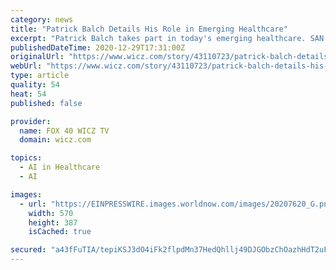 ```yaml
---
category: news
title: "Patrick Balch Details His Role in Emerging Healthcare"
excerpt: "Patrick Balch takes part in today's emerging healthcare. SAN DIEGO, CA, UNITED STATES , 2020 / EINPresswire.com / -- Emerging health care is an exciting industry and one that Patrick Balch is proud to play a role in."
publishedDateTime: 2020-12-29T17:31:00Z
originalUrl: "https://www.wicz.com/story/43110723/patrick-balch-details-his-role-in-emerging-healthcare"
webUrl: "https://www.wicz.com/story/43110723/patrick-balch-details-his-role-in-emerging-healthcare"
type: article
quality: 54
heat: 54
published: false

provider:
  name: FOX 40 WICZ TV
  domain: wicz.com

topics:
  - AI in Healthcare
  - AI

images:
  - url: "https://EINPRESSWIRE.images.worldnow.com/images/20207620_G.png?lastEditedDate=1609245097000"
    width: 570
    height: 387
    isCached: true

secured: "a43fFuTIA/tepiKSJ3dO4iFk2flpdMn37HedQhllj49DJGObzChOazhHdT2uFY24FSm7wWla6lnwSBWZ5Tzbkj2lpFXoH8M9ySbcdKepgSYJgUgKuT5haV+ww4SzmDeHn51yja8lJsgULMzAKPAT77pMvTkn8AARHDdXGG18HxV1v/8O2rwiZz87EAUAqf9qe3vd1qnaZCEcOjJPxJeu5IwTfQXMG8fmn71NtdVAnj9OXQsT/Rnj1VqDfEei8YacfcPWEFPNWBC08Uhi+jrtPbMBJyTosp86aKZT7R6xH2P0S/uLOGiOwRWk/UJrTehaB2Sq8y1yw7y1dwoPw7UcmTwCrNBYXLbde5lXIRSpYsE=;xv+zow9gdsvAdrZPlIi0mw=="
---
```


